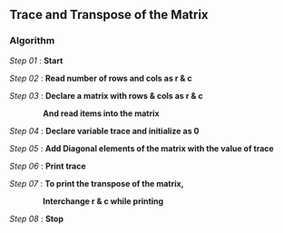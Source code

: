 ## Trace and Transpose of the Matrix

### Algorithm

*Step 01* : **Start**

*Step 02* : **Read number of rows and cols as r & c**

*Step 03* : **Declare a matrix with rows & cols as r & c**

&nbsp;&nbsp;&nbsp;&nbsp;&nbsp;&nbsp;&nbsp;&nbsp;&nbsp;&nbsp;&nbsp;&nbsp;&nbsp;&nbsp;&nbsp;**And read items into the matrix**

*Step 04* : **Declare variable trace and initialize as 0**

*Step 05* : **Add Diagonal elements of the matrix with the value of trace**

*Step 06* : **Print trace**

*Step 07* : **To print the transpose of the matrix,**

&nbsp;&nbsp;&nbsp;&nbsp;&nbsp;&nbsp;&nbsp;&nbsp;&nbsp;&nbsp;&nbsp;&nbsp;&nbsp;&nbsp;&nbsp;**Interchange r & c while printing**

*Step 08* : **Stop**